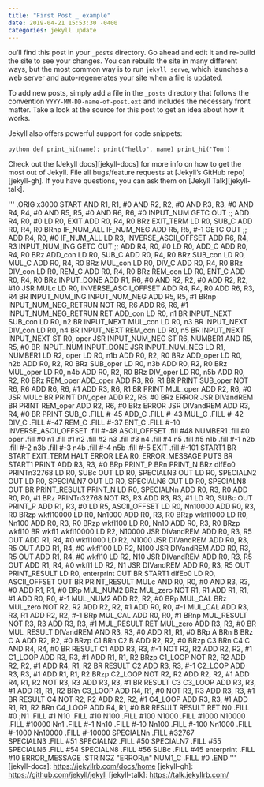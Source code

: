 ```yaml
---
title: "First Post _ example"
date: 2019-04-21 15:53:30 -0400
categories: jekyll update
---
```

ou’ll find this post in your `_posts` directory. Go ahead and edit it and re-build the site to see your changes. You can rebuild the site in many different ways, but the most common way is to run `jekyll serve`, which launches a web server and auto-regenerates your site when a file is updated.

To add new posts, simply add a file in the `_posts` directory that follows the convention `YYYY-MM-DD-name-of-post.ext` and includes the necessary front matter. Take a look at the source for this post to get an idea about how it works.

Jekyll also offers powerful support for code snippets:

​```python
def print_hi(name):
  print("hello", name)
print_hi('Tom')
​```

Check out the [Jekyll docs][jekyll-docs] for more info on how to get the most out of Jekyll. File all bugs/feature requests at [Jekyll’s GitHub repo][jekyll-gh]. If you have questions, you can ask them on [Jekyll Talk][jekyll-talk].




'''
.ORIG x3000
START   AND R1, R1, #0
    AND R2, R2, #0
    AND R3, R3, #0
    AND R4, R4, #0
    AND R5, R5, #0
    AND R6, R6, #0
INPUT_NUM   GETC
    OUT ;;
    ADD R4, R0, #0
    LD R0, EXIT
    ADD R0, R4, R0
    BRz EXIT_TERM
    LD R0, SUB_C
    ADD R0, R4, R0
    BRnp IF_NUM_ALL
IF_NUM_NEG  ADD R5, R5, #-1
    GETC
    OUT ;;
    ADD R4, R0, #0
IF_NUM_ALL  LD R3, INVERSE_ASCII_OFFSET
    ADD R6, R4, R3
INPUT_NUM_ING   GETC
    OUT ;;
    ADD R4, R0, #0 
    LD R0, ADD_C
    ADD R0, R4, R0
    BRz ADD_con
    LD R0, SUB_C
    ADD R0, R4, R0
    BRz SUB_con
    LD R0, MUL_C
    ADD R0, R4, R0
    BRz MUL_con
    LD R0, DIV_C
    ADD R0, R4, R0
    BRz DIV_con
    LD R0, REM_C
    ADD R0, R4, R0
    BRz REM_con
    LD R0, ENT_C
    ADD R0, R4, R0
    BRz INPUT_DONE
    ADD R1, R6, #0
    AND R2, R2, #0
    ADD R2, R2, #10
    JSR MULc
    LD R0, INVERSE_ASCII_OFFSET
    ADD R4, R4, R0
    ADD R6, R3, R4
    BR INPUT_NUM_ING
INPUT_NUM_NEG   ADD R5, R5, #1
    BRnp INPUT_NUM_NEG_RETRUN
    NOT R6, R6
    ADD R6, R6, #1
INPUT_NUM_NEG_RETRUN    RET
ADD_con LD R0, n1
    BR INPUT_NEXT
SUB_con LD R0, n2
    BR INPUT_NEXT
MUL_con LD R0, n3
    BR INPUT_NEXT
DIV_con LD R0, n4
    BR INPUT_NEXT
REM_con LD R0, n5
    BR INPUT_NEXT
INPUT_NEXT  ST R0, oper
    JSR INPUT_NUM_NEG
    ST R6, NUMBER1
    AND R5, R5, #0
    BR INPUT_NUM
INPUT_DONE  JSR INPUT_NUM_NEG
    LD R1, NUMBER1
    LD R2, oper
    LD R0, n1b
    ADD R0, R2, R0
    BRz ADD_oper
    LD R0, n2b
    ADD R0, R2, R0
    BRz SUB_oper
    LD R0, n3b
    ADD R0, R2, R0
    BRz MUL_oper
    LD R0, n4b
    ADD R0, R2, R0
    BRz DIV_oper
    LD R0, n5b
    ADD R0, R2, R0
    BRz REM_oper
ADD_oper    ADD R3, R6, R1
    BR PRINT
SUB_oper    NOT R6, R6
    ADD R6, R6, #1
    ADD R3, R6, R1
    BR PRINT
MUL_oper    ADD R2, R6, #0
    JSR MULc
    BR PRINT
DIV_oper    ADD R2, R6, #0
    BRz ERROR
    JSR DIVandREM
    BR PRINT
REM_oper    ADD R2, R6, #0
    BRz ERROR
    JSR DIVandREM
    ADD R3, R4, #0
    BR PRINT
SUB_C .FILL #-45
ADD_C .FILL #-43
MUL_C .FILL #-42
DIV_C .FILL #-47
REM_C .FILL #-37
ENT_C .FILL #-10
INVERSE_ASCII_OFFSET .fill #-48
ASCII_OFFSET .fill #48
NUMBER1 .fill #0
oper .fill #0
n1 .fill #1
n2 .fill #2
n3 .fill #3
n4 .fill #4
n5 .fill #5
n1b .fill #-1
n2b .fill #-2
n3b .fill #-3
n4b .fill #-4
n5b .fill #-5
EXIT .fill #-101
START1  BR START
EXIT_TERM   HALT
ERROR   LEA R0, ERROR_MESSAGE
    PUTS
    BR START1
PRINT   ADD R3, R3, #0
    BRp PRINT_P
    BRn PRINT_N
    BRz dlfEo0
PRINTn32768 LD R0, SUBc
    OUT
    LD R0, SPECIALN3
    OUT
    LD R0, SPECIALN2
    OUT
    LD R0, SPECIALN7
    OUT
    LD R0, SPECIALN6
    OUT
    LD R0, SPECIALN8
    OUT
    BR PRINT_RESULT
PRINT_N LD R0, SPECIALNn
    ADD R0, R3, R0
    ADD R0, R0, #1
    BRz PRINTn32768
    NOT R3, R3
    ADD R3, R3, #1
    LD R0, SUBc
    OUT
PRINT_P ADD R1, R3, #0
    LD R5, ASCII_OFFSET
    LD R0, Nn10000
    ADD R0, R3, R0
    BRzp wkfl10000
    LD R0, Nn1000
    ADD R0, R3, R0
    BRzp wkfl1000
    LD R0, Nn100
    ADD R0, R3, R0
    BRzp wkfl100
    LD R0, Nn10
    ADD R0, R3, R0
    BRzp wkfl10
    BR wkfl1
wkfl10000   LD R2, N10000
    JSR DIVandREM
    ADD R0, R3, R5
    OUT
    ADD R1, R4, #0
wkfl1000    LD R2, N1000
    JSR DIVandREM
    ADD R0, R3, R5
    OUT
    ADD R1, R4, #0
wkfl100 LD R2, N100
    JSR DIVandREM
    ADD R0, R3, R5
    OUT
    ADD R1, R4, #0
wkfl10  LD R2, N10
    JSR DIVandREM
    ADD R0, R3, R5
    OUT
    ADD R1, R4, #0
wkfl1   LD R2, N1
    JSR DIVandREM
    ADD R0, R3, R5
    OUT
PRINT_RESULT    LD R0, enterprint
    OUT
    BR START1
dlfEo0 LD R0, ASCII_OFFSET
    OUT
    BR PRINT_RESULT
MULc    AND R0, R0, #0
    AND R3, R3, #0
    ADD R1, R1, #0
    BRp MUL_NUM2
    BRz MUL_zero
    NOT R1, R1
    ADD R1, R1, #1
    ADD R0, R0, #-1 
MUL_NUM2    ADD R2, R2, #0
    BRp MUL_CAL
    BRz MUL_zero
    NOT R2, R2
    ADD R2, R2, #1
    ADD R0, R0, #-1
MUL_CAL ADD R3, R3, R1
    ADD R2, R2, #-1
    BRp MUL_CAL
    ADD R0, R0, #1
    BRnp MUL_RESULT
    NOT R3, R3
    ADD R3, R3, #1
MUL_RESULT  RET
MUL_zero    ADD R3, R3, #0
    BR MUL_RESULT
DIVandREM   AND R3, R3, #0
    ADD R1, R1, #0
    BRp A
    BRn B
    BRz C
A   ADD R2, R2, #0
    BRzp C1
    BRn C2
B   ADD R2, R2, #0
    BRzp C3
    BRn C4
C   AND R4, R4, #0
    BR RESULT
C1  ADD R3, R3, #-1
    NOT R2, R2
    ADD R2, R2, #1
C1_LOOP ADD R3, R3, #1
    ADD R1, R1, R2
    BRzp C1_LOOP
    NOT R2, R2
    ADD R2, R2, #1
    ADD R4, R1, R2
    BR RESULT
C2  ADD R3, R3, #-1
C2_LOOP ADD R3, R3, #1
    ADD R1, R1, R2
    BRzp C2_LOOP
    NOT R2, R2
    ADD R2, R2, #1
    ADD R4, R1, R2
    NOT R3, R3
    ADD R3, R3, #1
    BR RESULT
C3
C3_LOOP ADD R3, R3, #1
    ADD R1, R1, R2
    BRn C3_LOOP
    ADD R4, R1, #0
    NOT R3, R3
    ADD R3, R3, #1
    BR RESULT
C4  NOT R2, R2
    ADD R2, R2, #1
C4_LOOP ADD R3, R3, #1
    ADD R1, R1, R2
    BRn C4_LOOP
    ADD R4, R1, #0
    BR RESULT
RESULT  RET
N0 .FILL #0
;N1 .FILL #1
N10 .FILL #10
N100 .FILL #100
N1000 .FILL #1000
N10000 .FILL #10000
Nn1 .FILL #-1
Nn10 .FILL #-10
Nn100 .FILL #-100
Nn1000 .FILL #-1000
Nn10000 .FILL #-10000
SPECIALNn .FILL #32767  
SPECIALN3 .FILL #51
SPECIALN2 .FILL #50
SPECIALN7 .FILL #55
SPECIALN6 .FILL #54
SPECIALN8 .FILL #56
SUBc .FILL #45
enterprint .FILL #10
ERROR_MESSAGE .STRINGZ "ERROR\n"
NUM1_C .FILL #0
.END
'''
[jekyll-docs]: https://jekyllrb.com/docs/home
[jekyll-gh]:   https://github.com/jekyll/jekyll
[jekyll-talk]: https://talk.jekyllrb.com/
